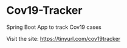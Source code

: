 # Cov19-Tracker
 Spring Boot App to track Cov19 cases

Visit the site: https://tinyurl.com/cov19tracker
